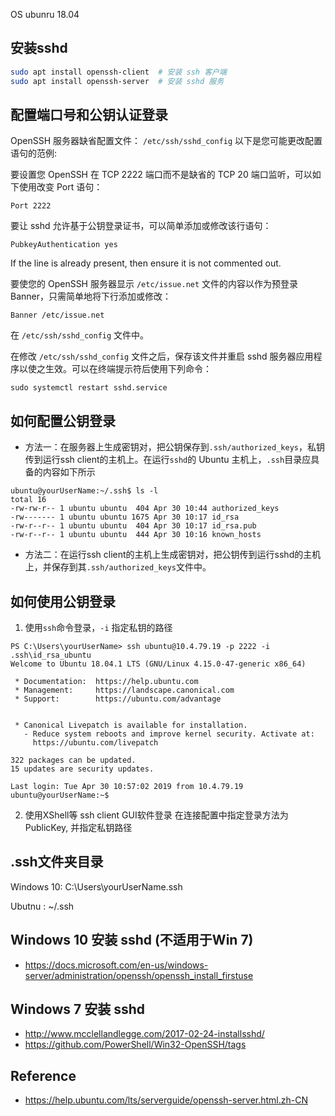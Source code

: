 OS ubunru 18.04
## 安装sshd
```bash
sudo apt install openssh-client  # 安装 ssh 客户端
sudo apt install openssh-server  # 安装 sshd 服务
```
## 配置端口号和公钥认证登录
OpenSSH 服务器缺省配置文件： `/etc/ssh/sshd_config`
以下是您可能更改配置语句的范例:

要设置您 OpenSSH 在 TCP 2222 端口而不是缺省的 TCP 20 端口监听，可以如下使用改变 Port 语句：

`Port 2222`

要让 sshd 允许基于公钥登录证书，可以简单添加或修改该行语句：

`PubkeyAuthentication yes`

If the line is already present, then ensure it is not commented out.

要使您的 OpenSSH 服务器显示 `/etc/issue.net` 文件的内容以作为预登录 Banner，只需简单地将下行添加或修改：

`Banner /etc/issue.net`

在 `/etc/ssh/sshd_config` 文件中。

在修改 `/etc/ssh/sshd_config` 文件之后，保存该文件并重启 sshd 服务器应用程序以使之生效。可以在终端提示符后使用下列命令：

`sudo systemctl restart sshd.service`

## 如何配置公钥登录
- 方法一：在服务器上生成密钥对，把公钥保存到`.ssh/authorized_keys`，私钥传到运行ssh client的主机上。在运行`sshd`的 Ubuntu 主机上，`.ssh`目录应具备的内容如下所示
```
ubuntu@yourUserName:~/.ssh$ ls -l
total 16
-rw-rw-r-- 1 ubuntu ubuntu  404 Apr 30 10:44 authorized_keys
-rw------- 1 ubuntu ubuntu 1675 Apr 30 10:17 id_rsa
-rw-r--r-- 1 ubuntu ubuntu  404 Apr 30 10:17 id_rsa.pub
-rw-r--r-- 1 ubuntu ubuntu  444 Apr 30 10:16 known_hosts
```

- 方法二：在运行ssh client的主机上生成密钥对，把公钥传到运行sshd的主机上，并保存到其`.ssh/authorized_keys`文件中。

## 如何使用公钥登录
1. 使用`ssh`命令登录，`-i` 指定私钥的路径
```
PS C:\Users\yourUserName> ssh ubuntu@10.4.79.19 -p 2222 -i .ssh\id_rsa_ubuntu
Welcome to Ubuntu 18.04.1 LTS (GNU/Linux 4.15.0-47-generic x86_64)

 * Documentation:  https://help.ubuntu.com
 * Management:     https://landscape.canonical.com
 * Support:        https://ubuntu.com/advantage


 * Canonical Livepatch is available for installation.
   - Reduce system reboots and improve kernel security. Activate at:
     https://ubuntu.com/livepatch

322 packages can be updated.
15 updates are security updates.

Last login: Tue Apr 30 10:57:02 2019 from 10.4.79.19
ubuntu@yourUserName:~$
```
2. 使用XShell等 ssh client GUI软件登录
在连接配置中指定登录方法为PublicKey, 并指定私钥路径

## .ssh文件夹目录
Windows 10:  C:\Users\yourUserName\.ssh

Ubutnu    :  ~/.ssh

## Windows 10 安装 sshd (不适用于Win 7)
- https://docs.microsoft.com/en-us/windows-server/administration/openssh/openssh_install_firstuse

## Windows 7 安装 sshd
- http://www.mcclellandlegge.com/2017-02-24-installsshd/
- https://github.com/PowerShell/Win32-OpenSSH/tags

## Reference
- https://help.ubuntu.com/lts/serverguide/openssh-server.html.zh-CN
